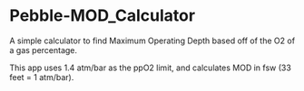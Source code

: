 Pebble-MOD_Calculator
=====================

A simple calculator to find Maximum Operating Depth based off of the O2 of a gas percentage.

This app uses 1.4 atm/bar as the ppO2 limit, and calculates MOD in fsw (33 feet = 1 atm/bar).

